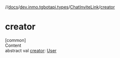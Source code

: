 //[docs](../../../index.md)/[dev.inmo.tgbotapi.types](../index.md)/[ChatInviteLink](index.md)/[creator](creator.md)



# creator  
[common]  
Content  
abstract val [creator](creator.md): [User](../-user/index.md)  



